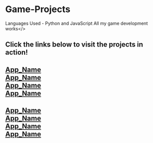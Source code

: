 # Game-Projects
Languages Used - Python and JavaScript
All my game development works&lt;/>

## Click the links below to visit the projects in action!

[App_Name](link) <br/>
[App_Name](link) <br/>
[App_Name](link) <br/>
[App_Name](link) <br/>
-
[App_Name](link) <br/>
[App_Name](link) <br/>
[App_Name](link) <br/>
[App_Name](link) <br/>
-
